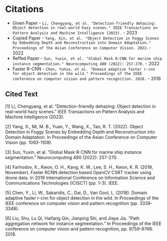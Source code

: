 # Citations

- Given Paper - `Li, Chengyang, et al. "Detection-friendly dehazing: Object detection in real-world hazy scenes." IEEE Transactions on Pattern Analysis and Machine Intelligence (2023).` - 2023
- Copied Paper - `Yang, Xin, et al. "Object Detection in Foggy Scenes by Embedding Depth and Reconstruction into Domain Adaptation." Proceedings of the Asian Conference on Computer Vision. 2022.`- 2022
- Reffed Paper - `Sun, Yuxin, et al. "Global Mask R-CNN for marine ship instance segmentation." Neurocomputing 480 (2022): 257-270.` - 2022
- Faster R-CNN - `Chen, Yuhua, et al. "Domain adaptive faster r-cnn for object detection in the wild." Proceedings of the IEEE conference on computer vision and pattern recognition. 2018.` - 2018

## Cited Text
[1] Li, Chengyang, et al. ”Detection-friendly dehazing: Object detection in real-world hazy scenes.”
IEEE Transactions on Pattern Analysis and Machine Intelligence (2023).

[2] Yang, X., Mi, M. B., Yuan, Y., Wang, X., Tan, R. T. (2022). Object Detection in Foggy Scenes by
Embedding Depth and Reconstruction into Domain Adaptation. In Proceedings of the Asian
Conference on Computer Vision (pp. 1093-1108).

[3] Sun, Yuxin, et al. ”Global Mask R-CNN for marine ship instance segmentation.” Neurocomputing
480 (2022): 257-270.

[4] Farhodov, X., Kwon, O. H., Kang, K. W., Lee, S. H., Kwon, K. R. (2019, November). Faster RCNN
detection based OpenCV CSRT tracker using drone data. In 2019 International Conference on
Information Science and Communications Technologies (ICISCT) (pp. 1-3). IEEE.

[5] Chen, Y., Li, W., Sakaridis, C., Dai, D., Van Gool, L. (2018). Domain adaptive faster r-cnn for object
detection in the wild. In Proceedings of the IEEE conference on computer vision and pattern
recognition (pp. 3339-3348).

[6] Liu, Shu, Lu Qi, Haifang Qin, Jianping Shi, and Jiaya Jia. ”Path aggregation network for instance
segmentation.” In Proceedings of the IEEE conference on computer vision and pattern recognition,
pp. 8759-8768. 2018.